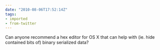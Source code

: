 ```yaml
---
date: "2010-08-06T17:52:14Z"
tags:
- imported
- from-twitter
---
```

Can anyone recommend a hex editor for OS X that can help with \(ie. hide contained bits of\) binary serialized data?
